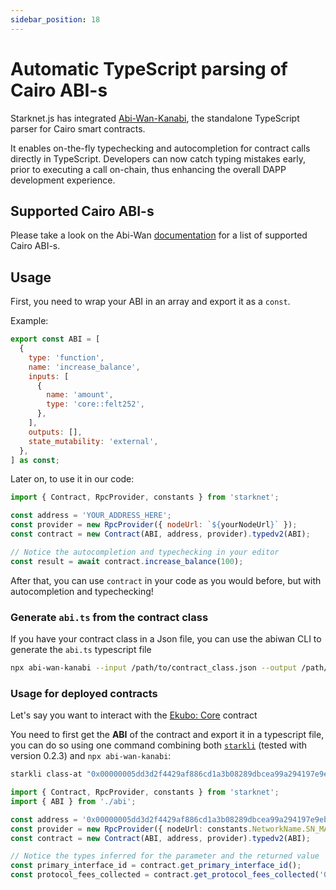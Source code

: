 ```yaml
---
sidebar_position: 18
---
```


# Automatic TypeScript parsing of Cairo ABI-s

Starknet.js has integrated [Abi-Wan-Kanabi](https://github.com/keep-starknet-strange/abi-wan-kanabi), the standalone TypeScript parser for Cairo smart contracts.

It enables on-the-fly typechecking and autocompletion for contract calls directly in TypeScript. Developers can now catch typing mistakes early, prior to executing a call on-chain, thus enhancing the overall DAPP development experience.

## Supported Cairo ABI-s

Please take a look on the Abi-Wan [documentation](https://github.com/keep-starknet-strange/abi-wan-kanabi#cairo-versions) for a list of supported Cairo ABI-s.

## Usage

First, you need to wrap your ABI in an array and export it as a `const`.

Example:

```js
export const ABI = [
  {
    type: 'function',
    name: 'increase_balance',
    inputs: [
      {
        name: 'amount',
        type: 'core::felt252',
      },
    ],
    outputs: [],
    state_mutability: 'external',
  },
] as const;
```

Later on, to use it in our code:

```js
import { Contract, RpcProvider, constants } from 'starknet';

const address = 'YOUR_ADDRESS_HERE';
const provider = new RpcProvider({ nodeUrl: `${yourNodeUrl}` });
const contract = new Contract(ABI, address, provider).typedv2(ABI);

// Notice the autocompletion and typechecking in your editor
const result = await contract.increase_balance(100);
```

After that, you can use `contract` in your code as you would before, but with autocompletion and typechecking!

### Generate `abi.ts` from the contract class

If you have your contract class in a Json file, you can use the abiwan CLI to generate the `abi.ts` typescript file

```bash
npx abi-wan-kanabi --input /path/to/contract_class.json --output /path/to/abi.ts
```

### Usage for deployed contracts

Let's say you want to interact with the [Ekubo: Core](https://starkscan.co/contract/0x00000005dd3d2f4429af886cd1a3b08289dbcea99a294197e9eb43b0e0325b4b) contract

You need to first get the **ABI** of the contract and export it in a typescript file, you can do so using one command combining both [`starkli`](https://github.com/xJonathanLEI/starkli) (tested with version 0.2.3) and `npx abi-wan-kanabi`:

```bash
starkli class-at "0x00000005dd3d2f4429af886cd1a3b08289dbcea99a294197e9eb43b0e0325b4b" --network mainnet | npx abi-wan-kanabi --input /dev/stdin --output abi.ts
```

```typescript
import { Contract, RpcProvider, constants } from 'starknet';
import { ABI } from './abi';

const address = '0x00000005dd3d2f4429af886cd1a3b08289dbcea99a294197e9eb43b0e0325b4b';
const provider = new RpcProvider({ nodeUrl: constants.NetworkName.SN_MAIN });
const contract = new Contract(ABI, address, provider).typedv2(ABI);

// Notice the types inferred for the parameter and the returned value
const primary_interface_id = contract.get_primary_interface_id();
const protocol_fees_collected = contract.get_protocol_fees_collected('0x1');
```
